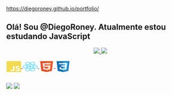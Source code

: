 https://diegoroney.github.io/portfolio/

## Olá! Sou @DiegoRoney. Atualmente estou estudando JavaScript
<div align="center">
  <a href="https://github.com/DiegoRoney">
  <img height="180em" src="https://github-readme-stats.vercel.app/api?username=DiegoRoney&show_icons=true&theme=dracula&include_all_commits=true&count_private=true"/>
  <img height="180em" src="https://github-readme-stats.vercel.app/api/top-langs/?username=DiegoRoney&layout=compact&langs_count=7&theme=dracula"/>
</div>
  
<div style="display: inline_block"><br>
  <img align="center" alt="Js" height="30" width="40" src="https://raw.githubusercontent.com/devicons/devicon/master/icons/javascript/javascript-plain.svg"> 
  <img align="center" alt="React" height="30" width="40" src="https://raw.githubusercontent.com/devicons/devicon/master/icons/react/react-original.svg">
  <img align="center" alt="HTML" height="30" width="40" src="https://raw.githubusercontent.com/devicons/devicon/master/icons/html5/html5-original.svg">
  <img align="center" alt="CSS" height="30" width="40" src="https://raw.githubusercontent.com/devicons/devicon/master/icons/css3/css3-original.svg">  
  
   
  ##
 
<div> 
 
  <a href="https://www.instagram.com/rbs_diego/" target="_blank"><img src="https://img.shields.io/badge/-Instagram-%23E4405F?style=for-the-badge&logo=instagram&logoColor=white" target="_blank"></a> 
  <a href="https://www.linkedin.com/in/diego-roney/" target="_blank"><img src="https://img.shields.io/badge/-LinkedIn-%230077B5?style=for-the-badge&logo=linkedin&logoColor=white" target="_blank"></a> 
 

 
</div>



<!---
DiegoRoney/DiegoRoney is a ✨ special ✨ repository because its `README.md` (this file) appears on your GitHub profile.
You can click the Preview link to take a look at your changes.
--->
